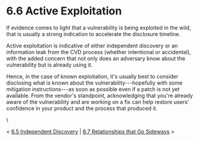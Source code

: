 # 6.6 Active Exploitation 








If evidence comes to light that a vulnerability is being exploited in
the wild, that is usually a strong indication to accelerate the
disclosure timeline.

Active exploitation is indicative of either independent discovery or an
information leak from the CVD process (whether intentional or
accidental), with the added concern that not only does an adversary know
about the vulnerability but is already using it.

Hence, in the case of known exploitation, it\'s usually best to consider
disclosing what is known about the vulnerability---hopefully with some
mitigation instructions---as soon as possible even if a patch is not yet
available. From the vendor\'s standpoint, acknowledging that you\'re
already aware of the vulnerability and are working on a fix can help
restore users\' confidence in your product and the process that produced
it.

\



\< [6.5 Independent Discovery](6.5-Independent-Discovery_47677487.md)
\| [6.7 Relationships that Go
Sideways](6.7-Relationships-that-Go-Sideways_47677489.md) \>














